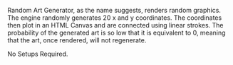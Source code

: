 Random Art Generator, as the name suggests, renders random graphics. The engine randomly generates 20 x and y coordinates. The coordinates then plot in an HTML Canvas and are connected using linear strokes. The probability of the generated art is so low that it is equivalent to 0, meaning that the art, once rendered, will not regenerate.

No Setups Required.